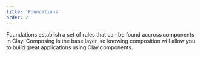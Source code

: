 ```yaml
---
title: 'Foundations'
order: 2
---
```


Foundations establish a set of rules that can be found accross components in Clay. Composing is the base layer, so knowing composition will allow you to build great applications using Clay components.
